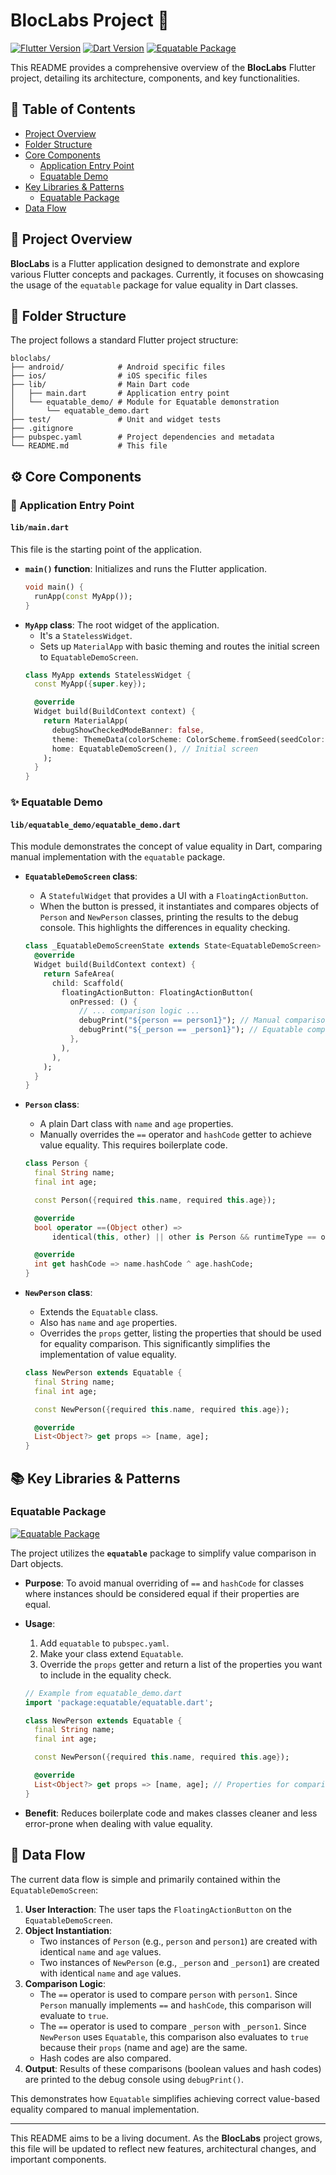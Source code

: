 # BlocLabs Project 🚀

[![Flutter Version](https://img.shields.io/badge/Flutter-3.x-blue.svg?style=for-the-badge&logo=flutter)](https://flutter.dev)
[![Dart Version](https://img.shields.io/badge/Dart-3.x-orange.svg?style=for-the-badge&logo=dart)](https://dart.dev)
[![Equatable Package](https://img.shields.io/pub/v/equatable.svg?style=for-the-badge)](https://pub.dev/packages/equatable)

This README provides a comprehensive overview of the **BlocLabs** Flutter project, detailing its architecture, components, and key functionalities.

## 📝 Table of Contents

- [Project Overview](#project-overview)
- [Folder Structure](#folder-structure)
- [Core Components](#core-components)
  - [Application Entry Point](#application-entry-point)
  - [Equatable Demo](#equatable-demo)
- [Key Libraries & Patterns](#key-libraries--patterns)
  - [Equatable Package](#equatable-package)
- [Data Flow](#data-flow)

## 🌟 Project Overview

**BlocLabs** is a Flutter application designed to demonstrate and explore various Flutter concepts and packages. Currently, it focuses on showcasing the usage of the `equatable` package for value equality in Dart classes.

## 📁 Folder Structure

The project follows a standard Flutter project structure:

```
bloclabs/
├── android/            # Android specific files
├── ios/                # iOS specific files
├── lib/                # Main Dart code
│   ├── main.dart       # Application entry point
│   └── equatable_demo/ # Module for Equatable demonstration
│       └── equatable_demo.dart
├── test/               # Unit and widget tests
├── .gitignore
├── pubspec.yaml        # Project dependencies and metadata
└── README.md           # This file
```

## ⚙️ Core Components

### 🏁 Application Entry Point

#### `lib/main.dart`

This file is the starting point of the application.

-   **`main()` function**: Initializes and runs the Flutter application.
    ```dart
    void main() {
      runApp(const MyApp());
    }
    ```
-   **`MyApp` class**: The root widget of the application.
    -   It's a `StatelessWidget`.
    -   Sets up `MaterialApp` with basic theming and routes the initial screen to `EquatableDemoScreen`.
    ```dart
    class MyApp extends StatelessWidget {
      const MyApp({super.key});

      @override
      Widget build(BuildContext context) {
        return MaterialApp(
          debugShowCheckedModeBanner: false,
          theme: ThemeData(colorScheme: ColorScheme.fromSeed(seedColor: Colors.deepPurple)),
          home: EquatableDemoScreen(), // Initial screen
        );
      }
    }
    ```

### ✨ Equatable Demo

#### `lib/equatable_demo/equatable_demo.dart`

This module demonstrates the concept of value equality in Dart, comparing manual implementation with the `equatable` package.

-   **`EquatableDemoScreen` class**:
    -   A `StatefulWidget` that provides a UI with a `FloatingActionButton`.
    -   When the button is pressed, it instantiates and compares objects of `Person` and `NewPerson` classes, printing the results to the debug console. This highlights the differences in equality checking.
    ```dart
    class _EquatableDemoScreenState extends State<EquatableDemoScreen> {
      @override
      Widget build(BuildContext context) {
        return SafeArea(
          child: Scaffold(
            floatingActionButton: FloatingActionButton(
              onPressed: () {
                // ... comparison logic ...
                debugPrint("${person == person1}"); // Manual comparison
                debugPrint("${_person == _person1}"); // Equatable comparison
              },
            ),
          ),
        );
      }
    }
    ```

-   **`Person` class**:
    -   A plain Dart class with `name` and `age` properties.
    -   Manually overrides the `==` operator and `hashCode` getter to achieve value equality. This requires boilerplate code.
    ```dart
    class Person {
      final String name;
      final int age;

      const Person({required this.name, required this.age});

      @override
      bool operator ==(Object other) =>
          identical(this, other) || other is Person && runtimeType == other.runtimeType && name == other.name && age == other.age;

      @override
      int get hashCode => name.hashCode ^ age.hashCode;
    }
    ```

-   **`NewPerson` class**:
    -   Extends the `Equatable` class.
    -   Also has `name` and `age` properties.
    -   Overrides the `props` getter, listing the properties that should be used for equality comparison. This significantly simplifies the implementation of value equality.
    ```dart
    class NewPerson extends Equatable {
      final String name;
      final int age;

      const NewPerson({required this.name, required this.age});

      @override
      List<Object?> get props => [name, age];
    }
    ```

## 📚 Key Libraries & Patterns

### Equatable Package

[![Equatable Package](https://img.shields.io/pub/v/equatable.svg?label=equatable&style=flat-square)](https://pub.dev/packages/equatable)

The project utilizes the **`equatable`** package to simplify value comparison in Dart objects.

-   **Purpose**: To avoid manual overriding of `==` and `hashCode` for classes where instances should be considered equal if their properties are equal.
-   **Usage**:
    1.  Add `equatable` to `pubspec.yaml`.
    2.  Make your class extend `Equatable`.
    3.  Override the `props` getter and return a list of the properties you want to include in the equality check.

    ```dart
    // Example from equatable_demo.dart
    import 'package:equatable/equatable.dart';

    class NewPerson extends Equatable {
      final String name;
      final int age;

      const NewPerson({required this.name, required this.age});

      @override
      List<Object?> get props => [name, age]; // Properties for comparison
    }
    ```
-   **Benefit**: Reduces boilerplate code and makes classes cleaner and less error-prone when dealing with value equality.

## 🔄 Data Flow

The current data flow is simple and primarily contained within the `EquatableDemoScreen`:

1.  **User Interaction**: The user taps the `FloatingActionButton` on the `EquatableDemoScreen`.
2.  **Object Instantiation**:
    -   Two instances of `Person` (e.g., `person` and `person1`) are created with identical `name` and `age` values.
    -   Two instances of `NewPerson` (e.g., `_person` and `_person1`) are created with identical `name` and `age` values.
3.  **Comparison Logic**:
    -   The `==` operator is used to compare `person` with `person1`. Since `Person` manually implements `==` and `hashCode`, this comparison will evaluate to `true`.
    -   The `==` operator is used to compare `_person` with `_person1`. Since `NewPerson` uses `Equatable`, this comparison also evaluates to `true` because their `props` (name and age) are the same.
    -   Hash codes are also compared.
4.  **Output**: Results of these comparisons (boolean values and hash codes) are printed to the debug console using `debugPrint()`.

This demonstrates how `Equatable` simplifies achieving correct value-based equality compared to manual implementation.

---

This README aims to be a living document. As the **BlocLabs** project grows, this file will be updated to reflect new features, architectural changes, and important components.

